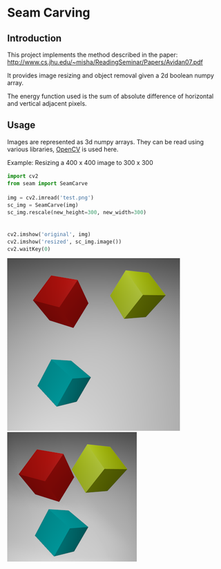 # Seam Carving

## Introduction

This project implements the method described in the paper: <http://www.cs.jhu.edu/~misha/ReadingSeminar/Papers/Avidan07.pdf>

It provides image resizing and object removal given a 2d boolean numpy array.

The energy function used is the sum of absolute difference of horizontal and vertical adjacent pixels.

## Usage

Images are represented as 3d numpy arrays. They can be read using various libraries, [OpenCV](https://pypi.org/project/opencv-python/) is used here.

Example: Resizing a 400 x 400 image to 300 x 300
```python
import cv2
from seam import SeamCarve

img = cv2.imread('test.png')
sc_img = SeamCarve(img)
sc_img.rescale(new_height=300, new_width=300)


cv2.imshow('original', img)
cv2.imshow('resized', sc_img.image())
cv2.waitKey(0)
```

![Original](./Example/test.png) ![Resized](./Example/resized.png)
